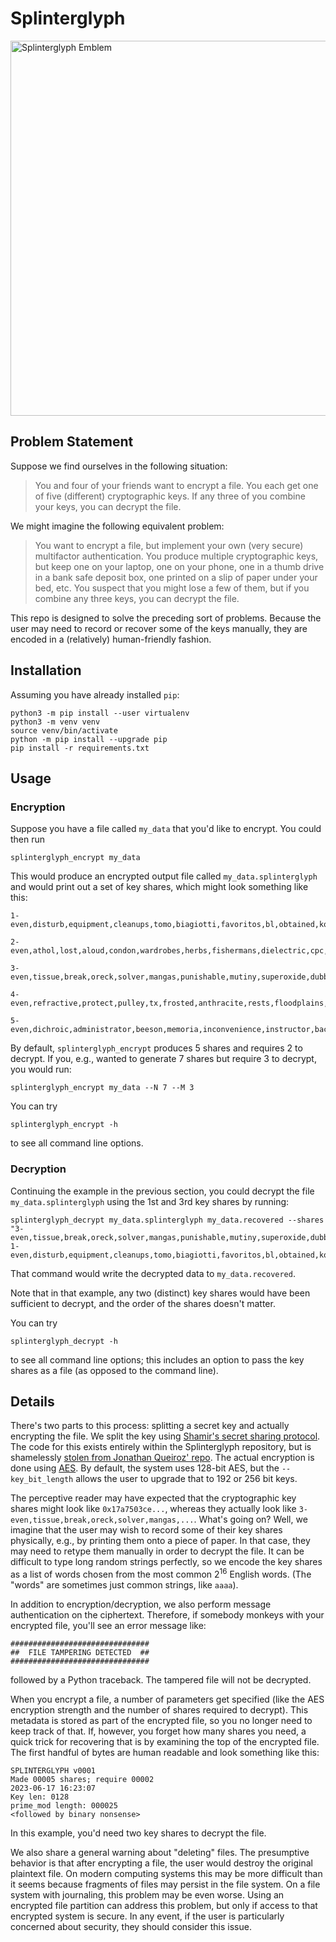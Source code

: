 # Splinterglyph

<img src="https://github.com/user-attachments/assets/ae544b97-605c-4b15-b0ff-9a5e69a835e1" alt="Splinterglyph Emblem" width="600">

## Problem Statement
Suppose we find ourselves in the following situation:
>   You and four of your friends want to encrypt a file.  You each get one of
   five (different) cryptographic keys.  If any three of you combine your
   keys, you can decrypt the file.

We might imagine the following equivalent problem:
>   You want to encrypt a file, but implement your own (very secure) multifactor
   authentication. You produce multiple cryptographic keys, but keep one on
   your laptop, one on your phone, one in a thumb drive in a bank safe deposit box, one printed on a slip of paper under your bed, etc.  You suspect that you might lose a few of them, but if you combine any three keys, you can decrypt the file.

This repo is designed to solve the preceding sort of problems.  Because the user may need to record or recover some of the keys manually, they are encoded in a (relatively) human-friendly fashion.

## Installation
Assuming you have already installed `pip`:
```
python3 -m pip install --user virtualenv
python3 -m venv venv
source venv/bin/activate
python -m pip install --upgrade pip
pip install -r requirements.txt
```

## Usage
### Encryption
Suppose you have a file called `my_data` that you'd like to encrypt.  You could then run
```
splinterglyph_encrypt my_data
```
This would produce an encrypted output file called `my_data.splinterglyph` and would print out a set of key shares, which might look something like this:
```
1-even,disturb,equipment,cleanups,tomo,biagiotti,favoritos,bl,obtained,komatsu,approachable,mowers,arrange

2-even,athol,lost,aloud,condon,wardrobes,herbs,fishermans,dielectric,cpc,galesburg,withdrew,hercegovina

3-even,tissue,break,oreck,solver,mangas,punishable,mutiny,superoxide,dubbing,crucifix,aaaa,celle

4-even,refractive,protect,pulley,tx,frosted,anthracite,rests,floodplains,liquor,excesses,glowing,emphasises

5-even,dichroic,administrator,beeson,memoria,inconvenience,instructor,backwoods,broadcasts,minton,sprout,convictions,standoff
```
By default, `splinterglyph_encrypt` produces 5 shares and requires 2 to decrypt. If you, e.g., wanted to generate 7 shares but require 3 to decrypt, you would run:
```
splinterglyph_encrypt my_data --N 7 --M 3
```

You can try
```
splinterglyph_encrypt -h
```
to see all command line options.

### Decryption
Continuing the example in the previous section, you could decrypt the file `my_data.splinterglyph` using the 1st and 3rd key shares by running:
```
splinterglyph_decrypt my_data.splinterglyph my_data.recovered --shares "3-even,tissue,break,oreck,solver,mangas,punishable,mutiny,superoxide,dubbing,crucifix,aaaa,celle  1-even,disturb,equipment,cleanups,tomo,biagiotti,favoritos,bl,obtained,komatsu,approachable,mowers,arrange"
```
That command would write the decrypted data to `my_data.recovered`.

Note that in that example, any two (distinct) key shares would have been sufficient to decrypt, and the order of the shares doesn't matter.

You can try
```
splinterglyph_decrypt -h
```
to see all command line options; this includes an option to pass the key shares as a file (as opposed to the command line).

## Details

There's two parts to this process: splitting a secret key and actually encrypting the file.  We split the key using [Shamir's secret sharing protocol](https://en.wikipedia.org/wiki/Shamir%27s_secret_sharing).  The code for this exists entirely within the Splinterglyph repository, but is shamelessly [stolen from Jonathan Queiroz' repo](https://github.com/jqueiroz/python-sslib).  The actual encryption is done using [AES](https://en.wikipedia.org/wiki/Advanced_Encryption_Standard).  By default, the system uses 128-bit AES, but the `--key_bit_length` allows the user to upgrade that to 192 or 256 bit keys.

The perceptive reader may have expected that the cryptographic key shares might look like `0x17a7503ce...`, whereas they actually look like `3-even,tissue,break,oreck,solver,mangas,...`.  What's going on?  Well, we imagine that the user may wish to record some of their key shares physically, e.g., by printing them onto a piece of paper.  In that case, they may need to retype them manually in order to decrypt the file.  It can be difficult to type long random strings perfectly, so we encode the key shares as a list of words chosen from the most common 2<sup>16</sup> English words.  (The "words" are sometimes just common strings, like `aaaa`).

In addition to encryption/decryption, we also perform message authentication on the ciphertext.  Therefore, if somebody monkeys with your encrypted file, you'll see an error message like:
```
###############################
##  FILE TAMPERING DETECTED  ##
###############################
```
followed by a Python traceback.  The tampered file will not be decrypted.

When you encrypt a file, a number of parameters get specified (like the AES encryption strength and the number of shares required to decrypt).  This metadata is stored as part of the encrypted file, so you no longer need to keep track of that.  If, however, you forget how many shares you need, a quick trick for recovering that is by examining the top of the encrypted file.  The first handful of bytes are human readable and look something like this:
```
SPLINTERGLYPH v0001
Made 00005 shares; require 00002
2023-06-17 16:23:07
Key len: 0128
prime_mod length: 000025
<followed by binary nonsense>
```
In this example, you'd need two key shares to decrypt the file.

We also share a general warning about "deleting" files.  The presumptive behavior is that after encrypting a file, the user would destroy the original plaintext file.  On modern computing systems this may be more difficult than it seems because fragments of files may persist in the file system.  On a file system with journaling, this problem may be even worse.  Using an encrypted file partition can address this problem, but only if access to that encrypted system is secure.  In any event, if the user is particularly concerned about security, they should consider this issue.
